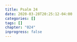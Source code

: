 ```yaml
---
title: Psalm 24
date: 2020-03-28T20:25:12-04:00
categories: []
tags: []
chapter: "024"
inprogress: false
---
```


